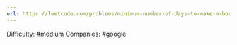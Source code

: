 ```yaml
---
url: https://leetcode.com/problems/minimum-number-of-days-to-make-m-bouquets
---
```


Difficulty: #medium
Companies: #google